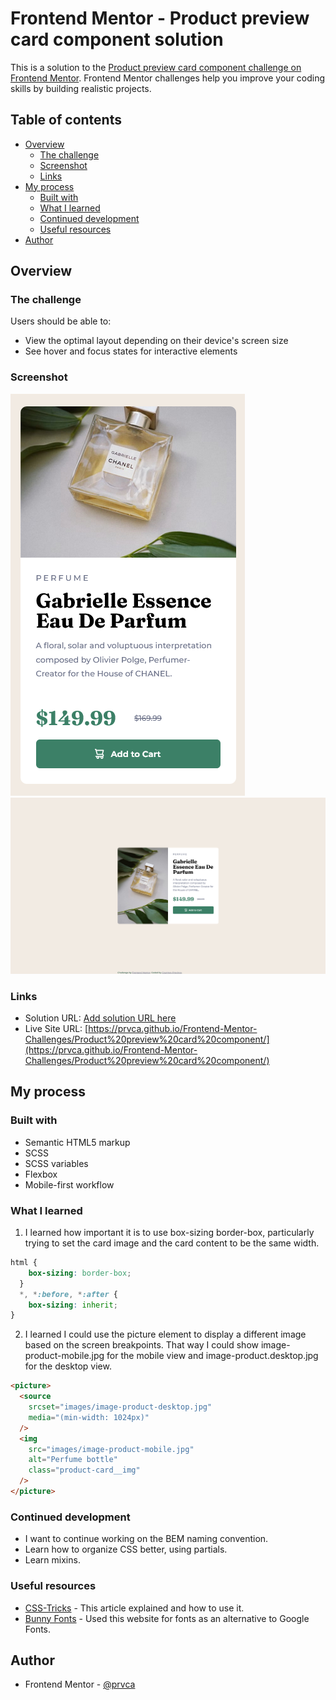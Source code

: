 # Frontend Mentor - Product preview card component solution

This is a solution to the [Product preview card component challenge on Frontend Mentor](https://www.frontendmentor.io/challenges/product-preview-card-component-GO7UmttRfa). Frontend Mentor challenges help you improve your coding skills by building realistic projects. 

## Table of contents

- [Overview](#overview)
  - [The challenge](#the-challenge)
  - [Screenshot](#screenshot)
  - [Links](#links)
- [My process](#my-process)
  - [Built with](#built-with)
  - [What I learned](#what-i-learned)
  - [Continued development](#continued-development)
  - [Useful resources](#useful-resources)
- [Author](#author)

## Overview

### The challenge

Users should be able to:

- View the optimal layout depending on their device's screen size
- See hover and focus states for interactive elements

### Screenshot

![Mobile view screenshot](images/completed-mobile-view-screenshot.png)
![Desktop view screenshot](images/completed-desktop-view-screenshot.png)

### Links

- Solution URL: [Add solution URL here](https://your-solution-url.com)
- Live Site URL: [https://prvca.github.io/Frontend-Mentor-Challenges/Product%20preview%20card%20component/](https://prvca.github.io/Frontend-Mentor-Challenges/Product%20preview%20card%20component/)

## My process

### Built with

- Semantic HTML5 markup
- SCSS
- SCSS variables
- Flexbox
- Mobile-first workflow

### What I learned

1. I learned how important it is to use box-sizing border-box, particularly trying to set the card image and the card content to be the same width.

```css 
html {
    box-sizing: border-box;
  }
  *, *:before, *:after {
    box-sizing: inherit;
}
```

2. I learned I could use the picture element to display a different image based on the screen breakpoints. That way I could show image-product-mobile.jpg for the mobile view and image-product.desktop.jpg for the desktop view.

``` html
<picture>
  <source 
    srcset="images/image-product-desktop.jpg"
    media="(min-width: 1024px)"
  />
  <img
    src="images/image-product-mobile.jpg"
    alt="Perfume bottle"
    class="product-card__img"
  />
</picture>
```

### Continued development

- I want to continue working on the BEM naming convention. 
- Learn how to organize CSS better, using partials.
- Learn mixins.

### Useful resources

- [CSS-Tricks](https://css-tricks.com/a-guide-to-the-responsive-images-syntax-in-html/#using-picture) - This article explained <picture> and how to use it.
- [Bunny Fonts](https://fonts.bunny.net/) - Used this website for fonts as an alternative to Google Fonts.


## Author

- Frontend Mentor - [@prvca](https://www.frontendmentor.io/profile/prvca)


